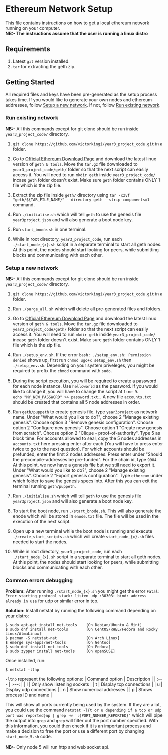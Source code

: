 # Ethereum Network Setup
This file contains instructions on how to get a local ethereum network running on your computer.<br />
**NB:- The instructions assume that the user is running a linux distro**

## Requirements 
1. Latest `git` version installed.
2. `tar` for extracting the geth zip.


## Getting Started
All required files and keys have been pre-generated as the setup process takes time. If you would like to generate your own nodes and ethereum addresses, follow [Setup a new network](#setup-a-new-network). If not, follow [Run existing network](#run-existing-network).

### Run existing network
**NB:-** All this commands except for git clone should be run inside `year3_project_code/` directory.

1. `git clone https://github.com/victorkingi/year3_project_code.git` in a folder.

2. Go to [Official Ethereum Download Page](https://geth.ethereum.org/downloads/) and download the latest linux version of `geth & tools`. Move the `tar.gz` file downloaded to `year3_project_code/geth/` folder so that the next script can easily access it. You will need to run `mkdir geth` inside `year3_project_code/` incase `geth` folder doesn't exist. Make sure `geth` folder contains ONLY 1 file which is the zip file.

3. Extract the zip file inside `geth/` directory using `tar -xzvf  "geth/${TAR_FILE_NAME}" --directory geth --strip-components=1` command.

4. Run `./initialise.sh` which will tell `geth` to use the genesis file  `year3project.json` and will also generate a boot node key.

5. Run `start_bnode.sh` in one terminal.

6. While in root directory, `year3_project_code`, run each `./start_node_{x}.sh` script in a separate terminal to start all geth nodes. At this point, the nodes should start looking for peers, while submitting blocks and communicating with each other.

### Setup a new network
**NB:-** All this commands except for git clone should be run inside `year3_project_code/` directory.

1.  `git clone https://github.com/victorkingi/year3_project_code.git` in a folder.

2. Run `./purge_all.sh` which will delete all pre-generated files and folders.

3. Go to [Official Ethereum Download Page](https://geth.ethereum.org/downloads/) and download the latest linux version of `geth & tools`. Move the `tar.gz` file downloaded to `year3_project_code/geth/` folder so that the next script can easily access it. You will need to run `mkdir geth` inside `year3_project_code/` incase `geth` folder doesn't exist. Make sure `geth` folder contains ONLY 1 file which is the zip file.

4. Run `./setup_env.sh`. If the error `bash: ./setup_env.sh: Permission denied` shows up, first run `chmod ugo+x setup_env.sh` then `./setup_env.sh`. Depending on your system priveleges, you might be required to prefix the `chmod` command with `sudo`.

5. During the script execution, you will be required to create a password for each node instance. Use `helloworld` as the password. If you would like to change it, you will have to change the script at `line 9`.<br /> `echo "MY_NEW_PASSWORD" >> password.txt;`. A new file `accounts.txt` should be created that contains all 5 node addresses in order.

6. Run `geth/puppeth` to create genesis file. type `year3project` as network name. Under "What would you like to do?", choose 2 "Manage existing genesis". Choose option 3 "Remove genesis configuration". Choose option 2 "Configure new genesis". Choose option 1 "Create new genesis from scratch". Choose option 2 "Clique - proof-of-authority". Type 5 as block time. For accounts allowed to seal, copy the 5 nodes addresses in `accounts.txt` here pressing enter after each (You will have to press enter twice to go to the next question). For which accounts should be prefunded, enter the first 2 nodes addresses. 
Press enter under "Should the precompile-addresses be pre-funded". For the chain id, type `9984`. At this point, we now have a genesis file but we still need to export it. Under "What would you like to do?", choose 2 "Manage existing genesis". Choose 2 "Export genesis configuration". Type `ethereum` under which folder to save the genesis specs into. After this you can exit the terminal running `geth/puppeth`.


7. Run `./initialise.sh` which will tell `geth` to use the genesis file  `year3project.json` and will also generate a boot node key.

8. To start the boot node, run `./start_bnode.sh`. This will also generate the enode which will be stored in `enode.txt` file. The file will be used in the execution of the next script.

9. Open up a new terminal while the boot node is running and execute `./create_start_scripts.sh` which will create `start_node_{x}.sh` files needed to start the nodes.

10. While in root directory, `year3_project_code`, run each `./start_node_{x}.sh` script in a separate terminal to start all geth nodes. At this point, the nodes should start looking for peers, while submitting blocks and communicating with each other.

### Common errors debugging

**Problem:** After running `./start_node_{x}.sh` you might get the error `Fatal: Error starting protocol stack: listen udp :30303: bind: address already in use` for udp or similar error in tcp.

**Solution:** Install netstat by running the following command depending on your distro:
```
$ sudo apt-get install net-tools    [On Debian/Ubuntu & Mint] 
$ sudo dnf install net-tools        [On CentOS/RHEL/Fedora and Rocky Linux/AlmaLinux]
$ pacman -S netstat-nat             [On Arch Linux]
$ emerge sys-apps/net-tools         [On Gentoo]
$ sudo dnf install net-tools        [On Fedora]
$ sudo zypper install net-tools     [On openSUSE]

```
Once installed, run:
```
$ netstat -ltnp
```
`-ltnp` represent the following options:
| Command option    | Description                   |
| :---              |       :---:                   |
| l                 | Only show listening sockets   |
| t                 | Display tcp connections       |
| u                 | Display udp connections       |
| n                 | Show numerical addresses      |
| p                 | Shows process ID and name     |

This will show all ports currently being used by the system. If they are a lot, you could use the command `netstat -l{t or u depending if a tcp or udp port was reported}np | grep -w ':{PORT_NUMBER_REPORTED}'` which will pipe the output into `grep` and `grep` will filter out the port number specified.
With this information, you could then check if it is an important process and make a decision to free the port or use a different port by changing `start_node_5.sh` code.<br /><br />
**NB:-** Only node 5 will run http and web socket api. 


